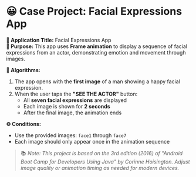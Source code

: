 # 😀 Case Project: Facial Expressions App

**📝 Application Title:** Facial Expressions App  
**🎯 Purpose:** This app uses **Frame animation** to display a sequence of facial expressions from an actor, demonstrating emotion and movement through images.

**🧠 Algorithms:**  
1. The app opens with the **first image** of a man showing a happy facial expression.  
2. When the user taps the **"SEE THE ACTOR"** button:  
   - All **seven facial expressions** are displayed  
   - Each image is shown for **2 seconds**  
   - After the final image, the animation ends

**⚙️ Conditions:**  
- Use the provided images: `face1` through `face7`  
- Each image should only appear once in the animation sequence

> 📚 *Note: This project is based on the 3rd edition (2016) of "Android Boot Camp for Developers Using Java" by Corinne Hoisington. Adjust image quality or animation timing as needed for modern devices.*
